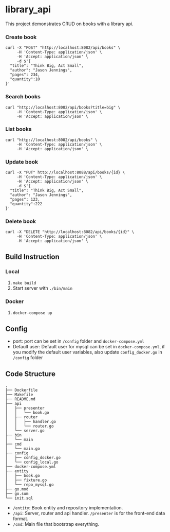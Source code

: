 # library_api

This project demonstrates CRUD on books with a library api.

### Create book
```
curl -X "POST" "http://localhost:8082/api/books" \
     -H 'Content-Type: application/json' \
     -H 'Accept: application/json' \
     -d $'{
  "title": "Think Big, Act Small",
  "author": "Jason Jennings",
  "pages": 234,
  "quantity":10
}'
```

### Search books
```
curl "http://localhost:8082/api/books?title=big" \
     -H 'Content-Type: application/json' \
     -H 'Accept: application/json' \
```

### List books
```
curl "http://localhost:8082/api/books" \
     -H 'Content-Type: application/json' \
     -H 'Accept: application/json' \
```

### Update book
```
curl -X "PUT" http://localhost:8088/api/books/{id} \
     -H 'Content-Type: application/json' \
     -H 'Accept: application/json' \
     -d $'{
  "title": "Think Big, Act Small",
  "author": "Jason Jennings",
  "pages": 123,
  "quantity":222
}'
```

### Delete book
```
curl -X "DELETE "http://localhost:8082/api/books/{id}" \
     -H 'Content-Type: application/json' \
     -H 'Accept: application/json' \
```

## Build Instruction
### Local
1. `make build` 
2. Start server with `./bin/main`

### Docker
1. `docker-compose up`


## Config
- port: port can be set in `/config` folder and `docker-compose.yml`
- Default user: Default user for mysql can be set in `docker-compose.yml`, if you modify the default user variables, also update `config_docker.go` in `/config` folder

  
## Code Structure
```
.
├── Dockerfile
├── Makefile
├── README.md
├── api
│   ├── presenter
│   │   └── book.go
│   ├── router
│   │   ├── handler.go
│   │   └── router.go
│   └── server.go
├── bin
│   └── main
├── cmd
│   └── main.go
├── config
│   ├── config_docker.go
│   └── config_local.go
├── docker-compose.yml
├── entity
│   ├── book.go
│   ├── fixture.go
│   └── repo_mysql.go
├── go.mod
├── go.sum
└── init.sql
```

- `/entity`: Book entity and repository implementation.
- `/api`: Server, router and api handler. `/presenter` is for the front-end data format.
- `/cmd`: Main file that bootstrap everything.